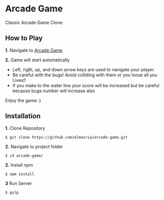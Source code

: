 # Arcade Game

Classic Arcade Game Clone

## How to Play

**1.** Navigate to [Arcade Game](http://elmasria.github.io/arcade-game)

**2.** Game will start automatically

* Left, rigth, up, and down arrow keys are used to navigate your player.
* Be careful with the bugs! Avoid colliding with them or you loose all you Lives!!
* If you make to the water line your score will be increased but be careful because bugs number will increase also

Enjoy the game :)

## Installation

**1.** Clone Repository
```
$ git clone https://github.com/elmasria/arcade-game.git
```
**2.** Navigate to project folder
```
$ cd arcade-game/
```

**2.** Install npm

```
$ npm install
```

**3** Run Server

```
$ gulp
```